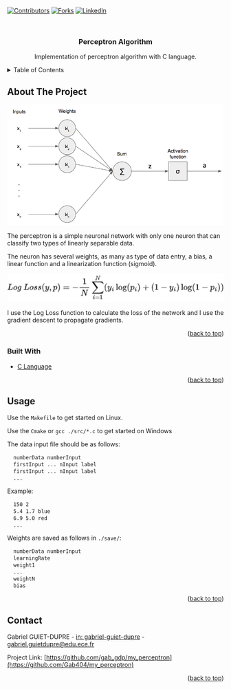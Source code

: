 <div id="top"></div>

[![Contributors][contributors-shield]][contributors-url]
[![Forks][forks-shield]][forks-url]
[![LinkedIn][linkedin-shield]][linkedin-url]



<!-- PROJECT LOGO -->
<br />
<div align="center">
  <h3 align="center">Perceptron Algorithm</h3>

  <p align="center">
    Implementation of perceptron algorithm with C language.
</div>



<!-- TABLE OF CONTENTS -->
<details>
  <summary>Table of Contents</summary>
  <ol>
    <li>
      <a href="#about-the-project">About The Project</a>
      <ul>
        <li><a href="#built-with">Built With</a></li>
      </ul>
    </li>
    <li><a href="#usage">Usage</a></li>
    <li><a href="#contact">Contact</a></li>
  </ol>
</details>



<!-- ABOUT THE PROJECT -->
## About The Project

[![Product Name Screen Shot][schema-network]](https://www.guiet-dupre.com)

The perceptron is a simple neuronal network with only one neuron that can classify two types of linearly separable data.

The neuron has several weights, as many as type of data entry, a bias, a linear function and a linearization function (sigmoid).

[![Product Name Screen Shot][loss-function]](https://www.guiet-dupre.com)

I use the Log Loss function to calculate the loss of the network and I use the gradient descent to propagate gradients. 


<p align="right">(<a href="#top">back to top</a>)</p>



### Built With


* [C Language](https://fr.wikipedia.org/wiki/C_(langage))

<p align="right">(<a href="#top">back to top</a>)</p>


<!-- USAGE EXAMPLES -->
## Usage

Use the `Makefile` to get started on Linux.

Use the `Cmake` or `gcc ./src/*.c` to get started on Windows



The data input file should be as follows:

      numberData numberInput
      firstInput ... nInput label
      firstInput ... nInput label
      ...

Example:

      150 2
      5.4 1.7 blue
      6.9 5.0 red
      ...



Weights are saved as follows in `./save/`:

      numberData numberInput
      learningRate
      weight1
      ...
      weightN
      bias

<p align="right">(<a href="#top">back to top</a>)</p>


<!-- CONTACT -->
## Contact

Gabriel GUIET-DUPRE - [in: gabriel-guiet-dupre](https://linkedin.com/in/gabriel-guiet-dupre) - gabriel.guietdupre@edu.ece.fr

Project Link: [https://github.com/gab_gdp/my_perceptron](https://github.com/Gab404/my_perceptron)

<p align="right">(<a href="#top">back to top</a>)</p>



<!-- MARKDOWN LINKS & IMAGES -->
<!-- https://www.markdownguide.org/basic-syntax/#reference-style-links -->
[contributors-shield]: https://img.shields.io/github/contributors/Gab404/Best-README-Template.svg?style=for-the-badge
[contributors-url]: https://github.com/Gab404/runner/graphs/contributors
[forks-shield]: https://img.shields.io/github/forks/Gab404/Best-README-Template.svg?style=for-the-badge
[forks-url]: https://github.com/Gab404/runner/network/members
[linkedin-shield]: https://img.shields.io/badge/-LinkedIn-black.svg?style=for-the-badge&logo=linkedin&colorB=555
[linkedin-url]: https://linkedin.com/in/gabriel-guiet-dupre
[schema-network]: ./assets/schema.png
[loss-function]: ./assets/logLoss.png
